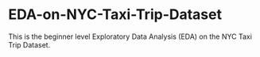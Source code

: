 # EDA-on-NYC-Taxi-Trip-Dataset
This is the beginner level Exploratory Data Analysis (EDA) on the NYC Taxi Trip Dataset.
